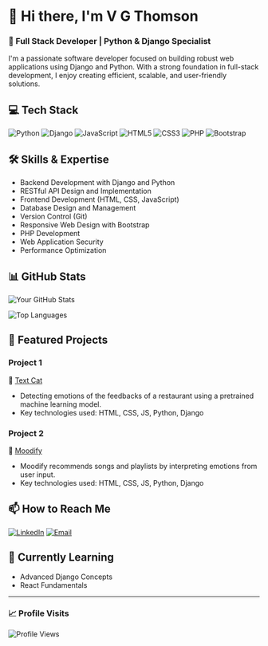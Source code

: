 # 👋 Hi there, I'm V G Thomson

### 🚀 Full Stack Developer | Python & Django Specialist

I'm a passionate software developer focused on building robust web applications using Django and Python. With a strong foundation in full-stack development, I enjoy creating efficient, scalable, and user-friendly solutions.

## 💻 Tech Stack

![Python](https://img.shields.io/badge/Python-3776AB?style=for-the-badge&logo=python&logoColor=white)
![Django](https://img.shields.io/badge/Django-092E20?style=for-the-badge&logo=django&logoColor=white)
![JavaScript](https://img.shields.io/badge/JavaScript-F7DF1E?style=for-the-badge&logo=javascript&logoColor=black)
![HTML5](https://img.shields.io/badge/HTML5-E34F26?style=for-the-badge&logo=html5&logoColor=white)
![CSS3](https://img.shields.io/badge/CSS3-1572B6?style=for-the-badge&logo=css3&logoColor=white)
![PHP](https://img.shields.io/badge/PHP-777BB4?style=for-the-badge&logo=php&logoColor=white)
![Bootstrap](https://img.shields.io/badge/Bootstrap-563D7C?style=for-the-badge&logo=bootstrap&logoColor=white)

## 🛠️ Skills & Expertise

- Backend Development with Django and Python
- RESTful API Design and Implementation
- Frontend Development (HTML, CSS, JavaScript)
- Database Design and Management
- Version Control (Git)
- Responsive Web Design with Bootstrap
- PHP Development
- Web Application Security
- Performance Optimization

## 📊 GitHub Stats

![Your GitHub Stats](https://github-readme-stats.vercel.app/api?username=vgthomson&show_icons=true&theme=dracula)

![Top Languages](https://github-readme-stats.vercel.app/api/top-langs/?username=vgthomson&layout=compact&theme=dracula)

## 🌟 Featured Projects

### Project 1
📌 [Text Cat]([link-to-project](https://github.com/vgthomson/TEXTCAT.git))
- Detecting emotions of the feedbacks of a restaurant using a pretrained machine learning model.
- Key technologies used: HTML, CSS, JS, Python, Django

### Project 2
📌 [Moodify](https://github.com/vgthomson/MOODIFY.git)
- Moodify recommends songs and playlists by interpreting emotions from user input.
- Key technologies used: HTML, CSS, JS, Python, Django

## 📫 How to Reach Me

[![LinkedIn](https://img.shields.io/badge/LinkedIn-0077B5?style=for-the-badge&logo=linkedin&logoColor=white)](https://www.linkedin.com/in/vgthomson/)
[![Email](https://img.shields.io/badge/Email-D14836?style=for-the-badge&logo=gmail&logoColor=white)](mailto:thomsonvg@outlook.com)
<!-- [![Portfolio](https://img.shields.io/badge/Portfolio-000000?style=for-the-badge&logo=About.me&logoColor=white)](your-portfolio-url) -->

## 🌱 Currently Learning

- Advanced Django Concepts
- React Fundamentals

---

### 📈 Profile Visits
![Profile Views](https://komarev.com/ghpvc/?username=vgthomson&color=brightgreen)
